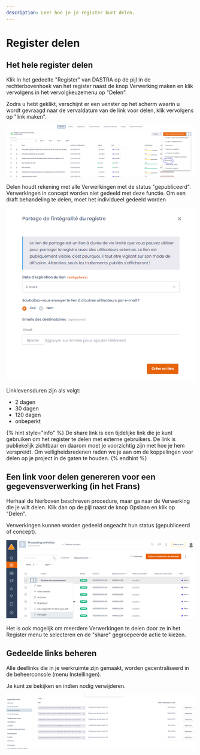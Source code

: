```yaml
---
description: Leer hoe je je register kunt delen.
---
```


# Register delen

## Het hele register delen

Klik in het gedeelte "Register" van DASTRA op de pijl in de rechterbovenhoek van het register naast de knop Verwerking maken en klik vervolgens in het vervolgkeuzemenu op "Delen".

Zodra u hebt geklikt, verschijnt er een venster op het scherm waarin u wordt gevraagd naar de vervaldatum van de link voor delen, klik vervolgens op "link maken".

![](<../../.gitbook/assets/image (180).png>)



Delen houdt rekening met alle Verwerkingen met de status "gepubliceerd". Verwerkingen in concept worden niet gedeeld met deze functie. Om een draft behandeling te delen, moet het individueel gedeeld worden &#x20;

![Sharing configuratie interface](<../../.gitbook/assets/image (178).png>)

Linklevensduren zijn als volgt:&#x20;

* 2 dagen &#x20;
* 30 dagen
* 120 dagen
* onbeperkt

{% hint style="info" %}
De share link is een tijdelijke link die je kunt gebruiken om het register te delen met externe gebruikers. De link is publiekelijk zichtbaar en daarom moet je voorzichtig zijn met hoe je hem verspreidt. Om veiligheidsredenen raden we je aan om de koppelingen voor delen op je project in de gaten te houden.
{% endhint %}

## **Een link voor delen genereren voor een gegevensverwerking** (in het Frans)

Herhaal de hierboven beschreven procedure, maar ga naar de Verwerking die je wilt delen. Klik dan op de pijl naast de knop Opslaan en klik op "Delen".

Verwerkingen kunnen worden gedeeld ongeacht hun status (gepubliceerd of concept).

![](<../../.gitbook/assets/image (18) (1).png>)

Het is ook mogelijk om meerdere Verwerkingen te delen door ze in het Register menu te selecteren en de "share" gegroepeerde actie te kiezen.&#x20;



## Gedeelde links beheren

Alle deellinks die in je werkruimte zijn gemaakt, worden gecentraliseerd in de beheerconsole (menu Instellingen).&#x20;

Je kunt ze bekijken en indien nodig verwijderen.

![Beheersinterface voor koppelingen delen](<../../.gitbook/assets/image (179).png>)